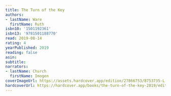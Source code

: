 ```yaml
---
title: The Turn of the Key
authors:
- lastName: Ware
  firstName: Ruth
isbn10: '1501192361'
isbn13: '9781501188770'
read: 2019-08-14
rating: 4
yearPublished: 2019
reading: false
asin:
subtitle:
narrators:
- lastName: Church
  firstName: Imogen
coverImageUrl: https://assets.hardcover.app/edition/27866753/8753735-L.jpg
hardcoverUrl: https://hardcover.app/books/the-turn-of-the-key-2019/editions/27866753
---
```

